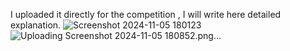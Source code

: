 I uploaded it directly for the competition , I will write here detailed explanation.
![Screenshot 2024-11-05 180123](https://github.com/user-attachments/assets/6ccc53e1-2ca5-4bb1-87fe-5338ad5ec3a1)
![Uploading Screenshot 2024-11-05 180852.png…]()
